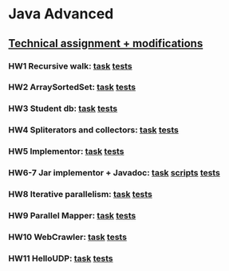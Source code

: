 ﻿# Java Advanced

## [Technical assignment + modifications](java-advanced-2025/README.md)

### HW1 Recursive walk: [task](java-advanced/java-solutions/info/kgeorgiy/ja/aksenova/walk/Walk.java) [tests](java-advanced-2025/modules/info.kgeorgiy.java.advanced.walk/info/kgeorgiy/java/advanced/walk)
### HW2 ArraySortedSet: [task](java-advanced/java-solutions/info/kgeorgiy/ja/aksenova/arrayset/ArraySet.java) [tests](java-advanced-2025/modules/info.kgeorgiy.java.advanced.arrayset/info/kgeorgiy/java/advanced/arrayset)
### HW3 Student db: [task](java-advanced/java-solutions/info/kgeorgiy/ja/aksenova/student/StudentDB.java) [tests](java-advanced-2025/modules/info.kgeorgiy.java.advanced.student/info/kgeorgiy/java/advanced/student)
### HW4 Spliterators and collectors: [task](java-advanced/java-solutions/info/kgeorgiy/ja/aksenova/lambda/Lambda.java) [tests](java-advanced-2025/modules/info.kgeorgiy.java.advanced.lambda/info/kgeorgiy/java/advanced/lambda)
### HW5 Implementor: [task](java-advanced/java-solutions/info/kgeorgiy/ja/aksenova/implementor/Implementor.java) [tests](java-advanced-2025/modules/info.kgeorgiy.java.advanced.implementor/info/kgeorgiy/java/advanced/implementor)
### HW6-7 Jar implementor + Javadoc: [task](java-advanced/java-solutions/info/kgeorgiy/ja/aksenova/implementor/Implementor.java) [scripts](java-advanced/scripts) [tests](java-advanced-2025/modules/info.kgeorgiy.java.advanced.implementor.tools/info/kgeorgiy/java/advanced/implementor/tools)
### HW8 Iterative parallelism: [task](java-advanced/java-solutions/info/kgeorgiy/ja/aksenova/iterative) [tests](java-advanced-2025/modules/info.kgeorgiy.java.advanced.iterative/info/kgeorgiy/java/advanced/iterative)
### HW9 Parallel Mapper: [task](java-advanced/java-solutions/info/kgeorgiy/ja/aksenova/iterative) [tests](java-advanced-2025/modules/info.kgeorgiy.java.advanced.mapper/info/kgeorgiy/java/advanced/mapper)
### HW10 WebCrawler: [task](java-advanced/java-solutions/info/kgeorgiy/ja/aksenova/crawler/WebCrawler.java) [tests](java-advanced-2025/modules/info.kgeorgiy.java.advanced.crawler/info/kgeorgiy/java/advanced/crawler)
### HW11 HelloUDP: [task](java-advanced/java-solutions/info/kgeorgiy/ja/aksenova/hello) [tests](java-advanced-2025/modules/info.kgeorgiy.java.advanced.hello/info/kgeorgiy/java/advanced/hello)
